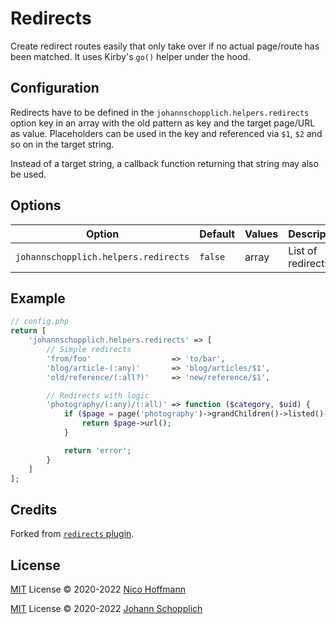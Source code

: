 # Redirects

Create redirect routes easily that only take over if no actual page/route has been matched. It uses Kirby's `go()` helper under the hood.

## Configuration

Redirects have to be defined in the `johannschopplich.helpers.redirects` option key in an array with the old pattern as key and the target page/URL as value. Placeholders can be used in the key and referenced via `$1`, `$2` and so on in the target string.

Instead of a target string, a callback function returning that string may also be used.

## Options

| Option                               | Default | Values | Description        |
| ------------------------------------ | ------- | ------ | ------------------ |
| `johannschopplich.helpers.redirects` | `false` | array  | List of redirects. |

## Example

```php
// config.php
return [
    'johannschopplich.helpers.redirects' => [
        // Simple redirects
        'from/foo'                  => 'to/bar',
        'blog/article-(:any)'       => 'blog/articles/$1',
        'old/reference/(:all?)'     => 'new/reference/$1',

        // Redirects with logic
        'photography/(:any)/(:all)' => function ($category, $uid) {
            if ($page = page('photography')->grandChildren()->listed()->findBy('uid', $uid)) {
                return $page->url();
            }

            return 'error';
        }
    ]
];
```

## Credits

Forked from [`redirects` plugin](https://github.com/getkirby/getkirby.com/pull/1131).

## License

[MIT](../LICENSE) License © 2020-2022 [Nico Hoffmann](https://github.com/getkirby)

[MIT](../LICENSE) License © 2020-2022 [Johann Schopplich](https://github.com/johannschopplich)
